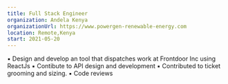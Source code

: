```yaml
---
title: Full Stack Engineer
organization: Andela Kenya
organizationUrl: https://www.powergen-renewable-energy.com
location: Remote,Kenya
start: 2021-05-20
---
```


▪ Design and develop an tool that dispatches work at Frontdoor Inc using ReactJs
▪ Contibute to API design and development 
▪ Contributed to ticket grooming and sizing.
▪ Code reviews   